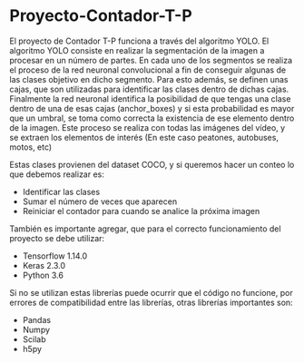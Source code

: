 # Proyecto-Contador-T-P

El proyecto de Contador T-P funciona a través del algoritmo YOLO. El algoritmo YOLO consiste en realizar la segmentación de la imagen a procesar en un número de partes. En cada uno de los segmentos se realiza el proceso de la red neuronal convolucional a fin de conseguir algunas de las clases objetivo en dicho segmento. Para esto además, se definen unas cajas, que son utilizadas para identificar las clases dentro de dichas cajas. Finalmente la red neuronal identifica la posibilidad de que tengas una clase dentro de una de esas cajas (anchor_boxes) y si esta probabilidad es mayor que un umbral, se toma como correcta la existencia de ese elemento dentro de la imagen. Este proceso se realiza con todas las imágenes del vídeo, y se extraen los elementos de interés (En este caso peatones, autobuses, motos, etc)

Estas clases provienen del dataset COCO, y si queremos hacer un conteo lo que debemos realizar es: 
- Identificar las clases
- Sumar el número de veces que aparecen
- Reiniciar el contador para cuando se analice la próxima imagen

También es importante agregar, que para el correcto funcionamiento del proyecto se debe utilizar:

- Tensorflow 1.14.0
- Keras 2.3.0
- Python 3.6

Si no se utilizan estas librerías puede ocurrir que el código no funcione, por errores de compatibilidad entre las librerías, otras librerías importantes son:

- Pandas
- Numpy
- Scilab
- h5py



